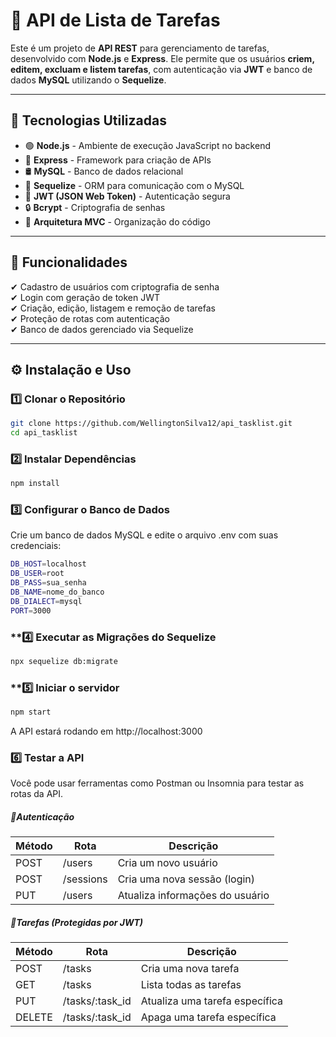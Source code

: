 # 📝 API de Lista de Tarefas

Este é um projeto de **API REST** para gerenciamento de tarefas, desenvolvido com **Node.js** e **Express**. Ele permite que os usuários **criem, editem, excluam e listem tarefas**, com autenticação via **JWT** e banco de dados **MySQL** utilizando o **Sequelize**.

---

## 🚀 Tecnologias Utilizadas

- 🟢 **Node.js** - Ambiente de execução JavaScript no backend  
- 🚀 **Express** - Framework para criação de APIs  
- 🛢 **MySQL** - Banco de dados relacional  
- 🔄 **Sequelize** - ORM para comunicação com o MySQL  
- 🔐 **JWT (JSON Web Token)** - Autenticação segura  
- 🔒 **Bcrypt** - Criptografia de senhas  
- 📂 **Arquitetura MVC** - Organização do código  

---

## 📌 Funcionalidades  

✔ Cadastro de usuários com criptografia de senha  
✔ Login com geração de token JWT  
✔ Criação, edição, listagem e remoção de tarefas  
✔ Proteção de rotas com autenticação  
✔ Banco de dados gerenciado via Sequelize  

---

## ⚙️ **Instalação e Uso**

### **1️⃣ Clonar o Repositório**

```bash
git clone https://github.com/WellingtonSilva12/api_tasklist.git
cd api_tasklist
```

### **2️⃣ Instalar Dependências**

```bash
npm install
```

### **3️⃣ Configurar o Banco de Dados**
Crie um banco de dados MySQL e edite o arquivo .env com suas credenciais:

```bash
DB_HOST=localhost
DB_USER=root
DB_PASS=sua_senha
DB_NAME=nome_do_banco
DB_DIALECT=mysql
PORT=3000
```

### **4️⃣ Executar as Migrações do Sequelize

```bash
npx sequelize db:migrate
```

### **5️⃣ Iniciar o servidor
```bash
npm start
```
A API estará rodando em http://localhost:3000


### **6️⃣ Testar a API**
Você pode usar ferramentas como Postman ou Insomnia para testar as rotas da API.

##### **💠Autenticação** 
| Método | Rota                | Descrição                              |
|--------|---------------------|----------------------------------------|
| POST   | /users              | Cria um novo usuário                   |
| POST   | /sessions           | Cria uma nova sessão (login)          |
| PUT    | /users              | Atualiza informações do usuário        |

##### **💠Tarefas (Protegidas por JWT)**


| Método | Rota                | Descrição                              |
|--------|---------------------|----------------------------------------|
| POST   | /tasks              | Cria uma nova tarefa                   |
| GET    | /tasks              | Lista todas as tarefas                 |
| PUT    | /tasks/:task_id     | Atualiza uma tarefa específica         |
| DELETE    | /tasks/:task_id     | Apaga uma tarefa específica         |


